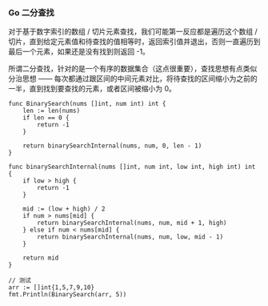 
### Go 二分查找
对于基于数字索引的数组 / 切片元素查找，我们可能第一反应都是遍历这个数组 / 切片，直到给定元素值和待查找的值相等时，返回索引值并退出，否则一直遍历到最后一个元素，如果还是没有找到则返回 -1。  

所谓二分查找，针对的是一个有序的数据集合（这点很重要），查找思想有点类似分治思想 —— 每次都通过跟区间的中间元素对比，将待查找的区间缩小为之前的一半，直到找到要查找的元素，或者区间被缩小为 0。  
```golang
func BinarySearch(nums []int, num int) int {
	len := len(nums)
	if len == 0 {
		return -1
	}

	return binarySearchInternal(nums, num, 0, len - 1)
}

func binarySearchInternal(nums []int, num int, low int, high int) int {
	if low > high {
		return -1
	}

	mid := (low + high) / 2
	if num > nums[mid] {
		return binarySearchInternal(nums, num, mid + 1, high)
	} else if num < nums[mid] {
		return binarySearchInternal(nums, num, low, mid - 1)
	}
	
	return mid
}

// 测试
arr := []int{1,5,7,9,10}
fmt.Println(BinarySearch(arr, 5))
```
